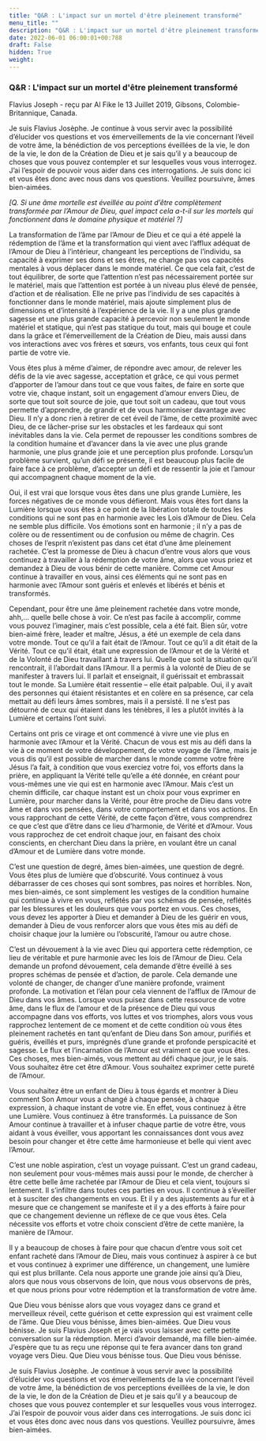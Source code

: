 ```yaml
---
title: "Q&R : L'impact sur un mortel d'être pleinement transformé"
menu_title: ""
description: "Q&R : L'impact sur un mortel d'être pleinement transformé"
date: 2022-06-01 06:00:01+00:788
draft: False
hidden: True
weight:
---
```

### Q&R : L'impact sur un mortel d'être pleinement transformé

Flavius Joseph - reçu par Al Fike le 13 Juillet 2019, Gibsons, Colombie-Britannique, Canada.

Je suis Flavius Josèphe. Je continue à vous servir avec la possibilité d’élucider vos questions et vos émerveillements de la vie concernant l’éveil de votre âme, la bénédiction de vos perceptions éveillées de la vie, le don de la vie, le don de la Création de Dieu et je sais qu’il y a beaucoup de choses que vous pouvez contempler et sur lesquelles vous vous interrogez. J’ai l’espoir de pouvoir vous aider dans ces interrogations. Je suis donc ici et vous êtes donc avec nous dans vos questions. Veuillez poursuivre, âmes bien-aimées.

*[Q. Si une âme mortelle est éveillée au point d’être complètement transformée par l’Amour de Dieu, quel impact cela a-t-il sur les mortels qui fonctionnent dans le domaine physique et matériel ?]*

La transformation de l’âme par l’Amour de Dieu et ce qui a été appelé la rédemption de l’âme et la transformation qui vient avec l’afflux adéquat de l’Amour de Dieu à l’intérieur, changeant les perceptions de l’individu, sa capacité à exprimer ses dons et ses êtres, ne change pas vos capacités mentales à vous déplacer dans le monde matériel. Ce que cela fait, c’est de tout équilibrer, de sorte que l’attention n’est pas nécessairement portée sur le matériel, mais que l’attention est portée à un niveau plus élevé de pensée, d’action et de réalisation. Elle ne prive pas l’individu de ses capacités à fonctionner dans le monde matériel, mais ajoute simplement plus de dimensions et d’intensité à l’expérience de la vie. Il y a une plus grande sagesse et une plus grande capacité à percevoir non seulement le monde matériel et statique, qui n’est pas statique du tout, mais qui bouge et coule dans la grâce et l’émerveillement de la Création de Dieu, mais aussi dans vos interactions avec vos frères et sœurs, vos enfants, tous ceux qui font partie de votre vie.

Vous êtes plus à même d’aimer, de répondre avec amour, de relever les défis de la vie avec sagesse, acceptation et grâce, ce qui vous permet d’apporter de l’amour dans tout ce que vous faites, de faire en sorte que votre vie, chaque instant, soit un engagement d’amour envers Dieu, de sorte que tout soit source de joie, que tout soit un cadeau, que tout vous permette d’apprendre, de grandir et de vous harmoniser davantage avec Dieu. Il n’y a donc rien à retirer de cet éveil de l’âme, de cette proximité avec Dieu, de ce lâcher-prise sur les obstacles et les fardeaux qui sont inévitables dans la vie. Cela permet de repousser les conditions sombres de la condition humaine et d’avancer dans la vie avec une plus grande harmonie, une plus grande joie et une perception plus profonde. Lorsqu’un problème survient, qu’un défi se présente, il est beaucoup plus facile de faire face à ce problème, d’accepter un défi et de ressentir la joie et l’amour qui accompagnent chaque moment de la vie.

Oui, il est vrai que lorsque vous êtes dans une plus grande Lumière, les forces négatives de ce monde vous défieront. Mais vous êtes fort dans la Lumière lorsque vous êtes à ce point de la libération totale de toutes les conditions qui ne sont pas en harmonie avec les Lois d’Amour de Dieu. Cela ne semble plus difficile. Vos émotions sont en harmonie ; il n’y a pas de colère ou de ressentiment ou de confusion ou même de chagrin. Ces choses de l’esprit n’existent pas dans cet état d’une âme pleinement rachetée. C’est la promesse de Dieu à chacun d’entre vous alors que vous continuez à travailler à la rédemption de votre âme, alors que vous priez et demandez à Dieu de vous bénir de cette manière. Comme cet Amour continue à travailler en vous, ainsi ces éléments qui ne sont pas en harmonie avec l’Amour sont guéris et enlevés et libérés et bénis et transformés.

Cependant, pour être une âme pleinement rachetée dans votre monde, ahh,… quelle belle chose à voir. Ce n’est pas facile à accomplir, comme vous pouvez l’imaginer, mais c’est possible, cela a été fait. Bien sûr, votre bien-aimé frère, leader et maître, Jésus, a été un exemple de cela dans votre monde. Tout ce qu’il a fait était de l’Amour. Tout ce qu’il a dit était de la Vérité. Tout ce qu’il était, était une expression de l’Amour et de la Vérité et de la Volonté de Dieu travaillant à travers lui. Quelle que soit la situation qu’il rencontrait, il l’abordait dans l’Amour. Il a permis à la volonté de Dieu de se manifester à travers lui. Il parlait et enseignait, il guérissait et embrassait tout le monde. Sa Lumière était ressentie – elle était palpable. Oui, il y avait des personnes qui étaient résistantes et en colère en sa présence, car cela mettait au défi leurs âmes sombres, mais il a persisté. Il ne s’est pas détourné de ceux qui étaient dans les ténèbres, il les a plutôt invités à la Lumière et certains l’ont suivi.

Certains ont pris ce virage et ont commencé à vivre une vie plus en harmonie avec l’Amour et la Vérité. Chacun de vous est mis au défi dans la vie à ce moment de votre développement, de votre voyage de l’âme, mais je vous dis qu’il est possible de marcher dans le monde comme votre frère Jésus l’a fait, à condition que vous exerciez votre foi, vos efforts dans la prière, en appliquant la Vérité telle qu’elle a été donnée, en créant pour vous-mêmes une vie qui est en harmonie avec l’Amour. Mais c’est un chemin difficile, car chaque instant est un choix pour vous exprimer en Lumière, pour marcher dans la Vérité, pour être proche de Dieu dans votre âme et dans vos pensées, dans votre comportement et dans vos actions. En vous rapprochant de cette Vérité, de cette façon d’être, vous comprendrez ce que c’est que d’être dans ce lieu d’harmonie, de Vérité et d’Amour. Vous vous rapprochez de cet endroit chaque jour, en faisant des choix conscients, en cherchant Dieu dans la prière, en voulant être un canal d’Amour et de Lumière dans votre monde.

C’est une question de degré, âmes bien-aimées, une question de degré. Vous êtes plus de lumière que d’obscurité. Vous continuez à vous débarrasser de ces choses qui sont sombres, pas noires et horribles. Non, mes bien-aimés, ce sont simplement les vestiges de la condition humaine qui continue à vivre en vous, reflétés par vos schémas de pensée, reflétés par les blessures et les douleurs que vous portez en vous. Ces choses, vous devez les apporter à Dieu et demander à Dieu de les guérir en vous, demander à Dieu de vous renforcer alors que vous êtes mis au défi de choisir chaque jour la lumière ou l’obscurité, l’amour ou autre chose.

C’est un dévouement à la vie avec Dieu qui apportera cette rédemption, ce lieu de véritable et pure harmonie avec les lois de l’Amour de Dieu. Cela demande un profond dévouement, cela demande d’être éveillé à ses propres schémas de pensée et d’action, de parole. Cela demande une volonté de changer, de changer d’une manière profonde, vraiment profonde. La motivation et l’élan pour cela viennent de l’afflux de l’Amour de Dieu dans vos âmes. Lorsque vous puisez dans cette ressource de votre âme, dans le flux de l’amour et de la présence de Dieu qui vous accompagne dans vos efforts, vos luttes et vos triomphes, alors vous vous rapprochez lentement de ce moment et de cette condition où vous êtes pleinement rachetés en tant qu’enfant de Dieu dans Son amour, purifiés et guéris, éveillés et purs, imprégnés d’une grande et profonde perspicacité et sagesse. Le flux et l’incarnation de l’Amour est vraiment ce que vous êtes. Ces choses, mes bien-aimés, vous mettent au défi chaque jour, je le sais. Vous souhaitez être cet être d’Amour. Vous souhaitez exprimer cette pureté de l’Amour.

Vous souhaitez être un enfant de Dieu à tous égards et montrer à Dieu comment Son Amour vous a changé à chaque pensée, à chaque expression, à chaque instant de votre vie. En effet, vous continuez à être une Lumière. Vous continuez à être transformés. La puissance de Son Amour continue à travailler et à infuser chaque partie de votre être, vous aidant à vous éveiller, vous apportant les connaissances dont vous avez besoin pour changer et être cette âme harmonieuse et belle qui vient avec l’Amour.

C’est une noble aspiration, c’est un voyage puissant. C’est un grand cadeau, non seulement pour vous-mêmes mais aussi pour le monde, de chercher à être cette belle âme rachetée par l’Amour de Dieu et cela vient, toujours si lentement. Il s’infiltre dans toutes ces parties en vous. Il continue à s’éveiller et à susciter des changements en vous. Et il y a des ajustements au fur et à mesure que ce changement se manifeste et il y a des efforts à faire pour que ce changement devienne un réflexe de ce que vous êtes. Cela nécessite vos efforts et votre choix conscient d’être de cette manière, la manière de l’Amour.

Il y a beaucoup de choses à faire pour que chacun d’entre vous soit cet enfant racheté dans l’Amour de Dieu, mais vous continuez à aspirer à ce but et vous continuez à exprimer une différence, un changement, une lumière qui est plus brillante. Cela nous apporte une grande joie ainsi qu’à Dieu, alors que nous vous observons de loin, que nous vous observons de près, et que nous prions pour votre rédemption et la transformation de votre âme.

Que Dieu vous bénisse alors que vous voyagez dans ce grand et merveilleux réveil, cette guérison et cette expression qui est vraiment celle de l’âme. Que Dieu vous bénisse, âmes bien-aimées. Que Dieu vous bénisse. Je suis Flavius Joseph et je vais vous laisser avec cette petite conversation sur la rédemption. Merci d’avoir demandé, ma fille bien-aimée. J’espère que tu as reçu une réponse qui te fera avancer dans ton grand voyage vers Dieu. Que Dieu vous bénisse tous. Que Dieu vous bénisse.

Je suis Flavius Josèphe. Je continue à vous servir avec la possibilité d’élucider vos questions et vos émerveillements de la vie concernant l’éveil de votre âme, la bénédiction de vos perceptions éveillées de la vie, le don de la vie, le don de la Création de Dieu et je sais qu’il y a beaucoup de choses que vous pouvez contempler et sur lesquelles vous vous interrogez. J’ai l’espoir de pouvoir vous aider dans ces interrogations. Je suis donc ici et vous êtes donc avec nous dans vos questions. Veuillez poursuivre, âmes bien-aimées.
